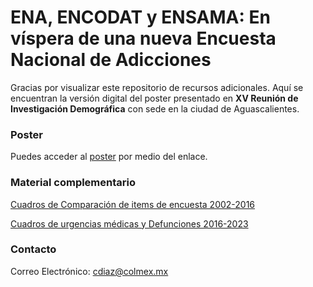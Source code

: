 # ENA, ENCODAT y ENSAMA: En víspera de una nueva Encuesta Nacional de Adicciones
Gracias por visualizar este repositorio de recursos adicionales. Aquí se encuentran la versión digital del poster presentado en **XV Reunión de Investigación Demográfica** con sede en la ciudad de Aguascalientes. 

### Poster 

Puedes acceder al [poster](https://encrypted-tbn0.gstatic.com/images?q=tbn:ANd9GcR8iAHDvD97laOcteafbqVGgGzkmT2xL42saw&s) por medio del enlace. 

### Material complementario 

[Cuadros de Comparación de items de encuesta 2002-2016](https://encrypted-tbn0.gstatic.com/images?q=tbn:ANd9GcR8iAHDvD97laOcteafbqVGgGzkmT2xL42saw&s)

[Cuadros de urgencias médicas y Defunciones 2016-2023](https://encrypted-tbn0.gstatic.com/images?q=tbn:ANd9GcR8iAHDvD97laOcteafbqVGgGzkmT2xL42saw&s)

### Contacto 

Correo Electrónico: cdiaz@colmex.mx

